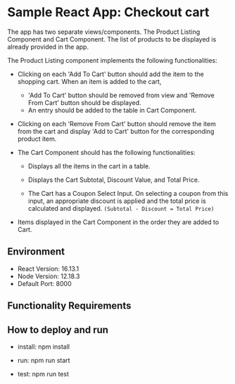 # Sample React App: Checkout cart

The app has two separate views/components. The Product Listing Component and Cart Component. The list of products to be displayed is already provided in the app. 

The Product Listing component implements the following functionalities:

- Clicking on each 'Add To Cart' button should add the item to the shopping cart. When an item is added to the cart, 
  - 'Add To Cart' button should be removed from view and 'Remove From Cart' button should be displayed.
  - An entry should be added to the table in Cart Component.

- Clicking on each 'Remove From Cart' button should remove the item from the cart and display 'Add to Cart' button for the corresponding product item.

- The Cart Component should has the following functionalities:

  - Displays all the items in the cart in a table.

  - Displays the Cart Subtotal, Discount Value, and Total Price. 

  - The Cart has a Coupon Select Input. On selecting a coupon from this input, an appropriate discount is applied and the total price is calculated and displayed. `(Subtotal - Discount = Total Price)`

- Items displayed in the Cart Component in the order they are added to Cart. 


## Environment 

- React Version: 16.13.1
- Node Version: 12.18.3
- Default Port: 8000

## Functionality Requirements


## How to deploy and run 

* install:  npm install

* run:  npm run start

* test: npm run test